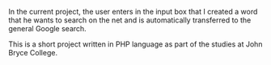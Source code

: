 In the current project, the user enters in the input box that I created a word that he wants to search on the net and is automatically transferred to the general Google search.

This is a short project written in PHP language as part of the studies at John Bryce College.
